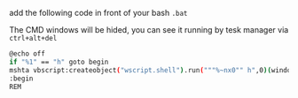 add the following code in front of your bash `.bat`

The CMD windows will be hided, you can see it running by tesk manager via `ctrl+alt+del`



```bash
@echo off
if "%1" == "h" goto begin
mshta vbscript:createobject("wscript.shell").run("""%~nx0"" h",0)(window.close)&&exit
:begin
REM
```

